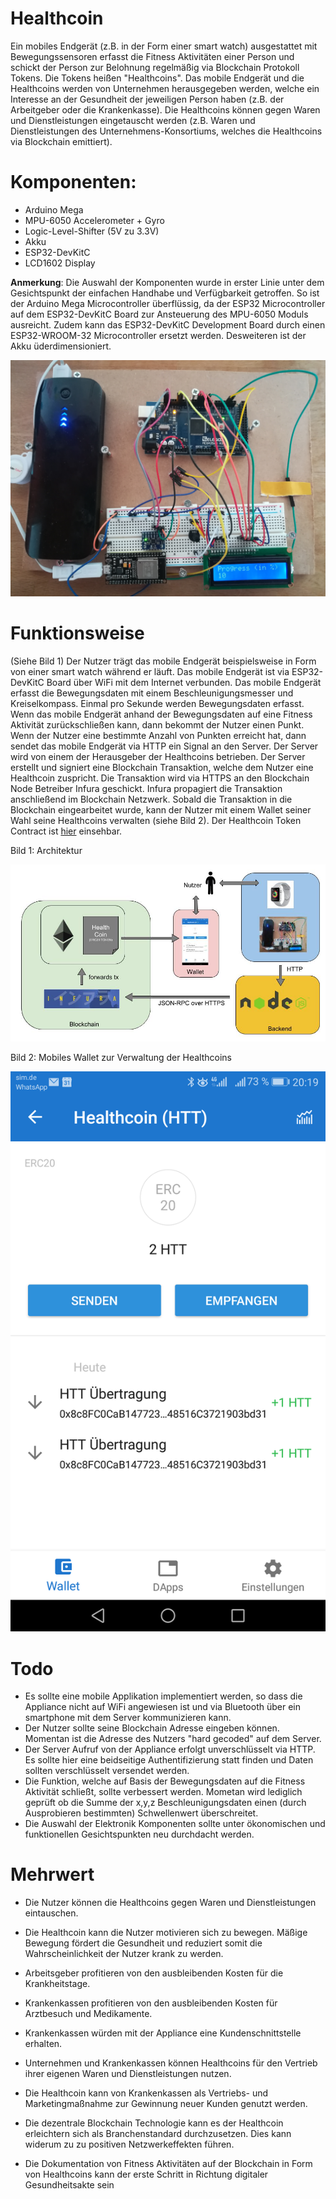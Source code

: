 # Healthcoin

Ein mobiles Endgerät (z.B. in der Form einer smart watch) ausgestattet mit Bewegungssensoren erfasst die Fitness Aktivitäten einer Person und schickt der Person zur Belohnung regelmäßig via Blockchain Protokoll Tokens. Die Tokens heißen "Healthcoins". Das mobile Endgerät und die Healthcoins werden von Unternehmen herausgegeben werden, welche ein Interesse an der Gesundheit der jeweiligen Person haben (z.B. der Arbeitgeber oder die Krankenkasse). Die Healthcoins können gegen Waren und Dienstleistungen eingetauscht werden (z.B. Waren und Dienstleistungen des Unternehmens-Konsortiums, welches die Healthcoins via Blockchain emittiert).    
 
# Komponenten:

- Arduino Mega
- MPU-6050 Accelerometer + Gyro
- Logic-Level-Shifter (5V zu 3.3V)
- Akku
- ESP32-DevKitC
- LCD1602 Display 

**Anmerkung**: 
Die Auswahl der Komponenten wurde in erster Linie unter dem Gesichtspunkt der einfachen Handhabe und Verfügbarkeit getroffen. So ist der Arduino Mega Microcontroller überflüssig, da der ESP32 Microcontroller auf dem ESP32-DevKitC Board zur Ansteuerung des MPU-6050 Moduls ausreicht. Zudem kann das ESP32-DevKitC Development Board durch einen ESP32-WROOM-32 Microcontroller ersetzt werden. Desweiteren ist der Akku üderdimensioniert. 

![Image of components](/images/components.jpg)

# Funktionsweise

(Siehe Bild 1) Der Nutzer trägt das mobile Endgerät beispielsweise in Form von einer smart watch während er läuft. Das mobile Endgerät ist via ESP32-DevKitC Board über WiFi mit dem Internet verbunden. Das mobile Endgerät erfasst die Bewegungsdaten mit einem Beschleunigungsmesser und Kreiselkompass. Einmal pro Sekunde werden Bewegungsdaten erfasst. Wenn das mobile Endgerät anhand der Bewegungsdaten auf eine Fitness Aktivität zurückschließen kann, dann bekommt der Nutzer einen Punkt. Wenn der Nutzer eine bestimmte Anzahl von Punkten erreicht hat, dann sendet das mobile Endgerät via HTTP ein Signal an den Server. Der Server wird von einem der Herausgeber der Healthcoins betrieben. Der Server erstellt und signiert eine Blockchain Transaktion, welche dem Nutzer eine Healthcoin zuspricht. Die Transaktion wird via HTTPS an den Blockchain Node Betreiber Infura geschickt. Infura propagiert die Transaktion anschließend im Blockchain Netzwerk. Sobald die Transaktion in die Blockchain eingearbeitet wurde, kann der Nutzer mit einem Wallet seiner Wahl seine Healthcoins verwalten (siehe Bild 2). Der Healthcoin Token Contract ist [hier](https://etherscan.io/token/0x39533ce7589574205f20b34c028fe4f30ab68e3b) einsehbar.       

Bild 1: Architektur

![Image of architecture](/images/architecture.jpg)

Bild 2: Mobiles Wallet zur Verwaltung der Healthcoins

![Image of wallet1](/images/wallet1.png)

# Todo

- Es sollte eine mobile Applikation implementiert werden, so dass die Appliance nicht auf WiFi angewiesen ist und via Bluetooth über ein smartphone mit dem Server kommunizieren kann. 
- Der Nutzer sollte seine Blockchain Adresse eingeben können. Momentan ist die Adresse des Nutzers "hard gecoded" auf dem Server.
- Der Server Aufruf von der Appliance erfolgt unverschlüsselt via HTTP. Es sollte hier eine beidseitige Authentifizierung statt finden und Daten sollten verschlüsselt versendet werden.
- Die Funktion, welche auf Basis der Bewegungsdaten auf die Fitness Aktivität schließt, sollte verbessert werden. Mometan wird lediglich geprüft ob die Summe der x,y,z Beschleunigungsdaten einen (durch Ausprobieren bestimmten) Schwellenwert überschreitet. 
- Die Auswahl der Elektronik Komponenten sollte unter ökonomischen und funktionellen Gesichtspunkten neu durchdacht werden. 

# Mehrwert

- Die Nutzer können die Healthcoins gegen Waren und Dienstleistungen eintauschen. 

- Die Healthcoin kann die Nutzer motivieren sich zu bewegen. Mäßige Bewegung fördert die Gesundheit und reduziert somit die Wahrscheinlichkeit der Nutzer krank zu werden. 

- Arbeitsgeber profitieren von den ausbleibenden Kosten für die Krankheitstage. 

- Krankenkassen profitieren von den ausbleibenden Kosten für Arztbesuch und Medikamente.  

- Krankenkassen würden mit der Appliance eine Kundenschnittstelle erhalten. 

- Unternehmen und Krankenkassen können Healthcoins für den Vertrieb ihrer eigenen Waren und Dienstleistungen nutzen. 

- Die Healthcoin kann von Krankenkassen als Vertriebs- und Marketingmaßnahme zur Gewinnung neuer Kunden genutzt werden. 

- Die dezentrale Blockchain Technologie kann es der Healthcoin erleichtern sich als Branchenstandard durchzusetzen. Dies kann widerum zu zu positiven Netzwerkeffekten führen. 

- Die Dokumentation von Fitness Aktivitäten auf der Blockchain in Form von Healthcoins kann der erste Schritt in Richtung digitaler Gesundheitsakte sein 



